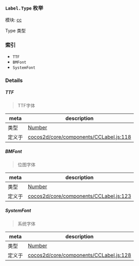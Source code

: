 ### `Label.Type` 枚举



模块: [cc](../modules/cc.md)


Type 类型


### 索引
  - `TTF`
  - `BMFont`
  - `SystemFont`

### Details


##### TTF

> TTF字体

| meta | description |
|------|-------------|
| 类型 | <a href="https://developer.mozilla.org/en/JavaScript/Reference/Global_Objects/Number" class="crosslink external" target="_blank">Number</a> |
| 定义于 | [cocos2d/core/components/CCLabel.js:118](https://github.com/cocos-creator/engine/blob/76f37f407b386c997979b56dd0d3e99ac2c02cc4/cocos2d/core/components/CCLabel.js#L118) |



##### BMFont

> 位图字体

| meta | description |
|------|-------------|
| 类型 | <a href="https://developer.mozilla.org/en/JavaScript/Reference/Global_Objects/Number" class="crosslink external" target="_blank">Number</a> |
| 定义于 | [cocos2d/core/components/CCLabel.js:123](https://github.com/cocos-creator/engine/blob/76f37f407b386c997979b56dd0d3e99ac2c02cc4/cocos2d/core/components/CCLabel.js#L123) |



##### SystemFont

> 系统字体

| meta | description |
|------|-------------|
| 类型 | <a href="https://developer.mozilla.org/en/JavaScript/Reference/Global_Objects/Number" class="crosslink external" target="_blank">Number</a> |
| 定义于 | [cocos2d/core/components/CCLabel.js:128](https://github.com/cocos-creator/engine/blob/76f37f407b386c997979b56dd0d3e99ac2c02cc4/cocos2d/core/components/CCLabel.js#L128) |


